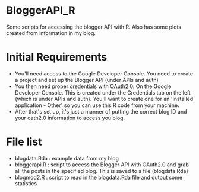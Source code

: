 # BloggerAPI_R
Some scripts for accessing the blogger API with R.
Also has some plots created from information in my blog.

# Initial Requirements
- You'll need access to the Google Developer Console. You need to create a project and set up the Blogger API (under APIs and auth)
- You then need proper credentials with OAuth2.0. On the Google Developer Console. This is created under the Credentials tab on the left (which is under APIs and auth). You'll want to create one for an 'Installed application - Other' so you can use this R code from your machine. 
- After that's set up, it's just a manner of putting the correct blog ID and your oath2.0 information to access you blog.

# File list
- blogdata.Rda : example data from my blog
- bloggerapi.R : script to access the Blogger API with OAuth2.0 and grab all the posts in the specified blog. This is saved to a file (blogdata.Rda)
- blogmod2.R : script to read in the blogdata.Rda file and output some statistics